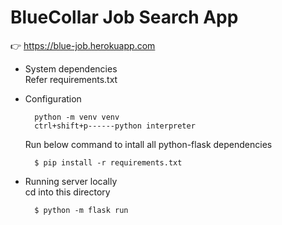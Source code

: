 # BlueCollar Job Search App

👉 https://blue-job.herokuapp.com

* System dependencies<br />
  Refer requirements.txt

* Configuration<br>
   ```
     python -m venv venv
     ctrl+shift+p------python interpreter 
   ```
  Run below command to intall all python-flask dependencies
  ```
    $ pip install -r requirements.txt
  ```

* Running server locally<br />
  cd into this directory
  ```
    $ python -m flask run
  ```
  
